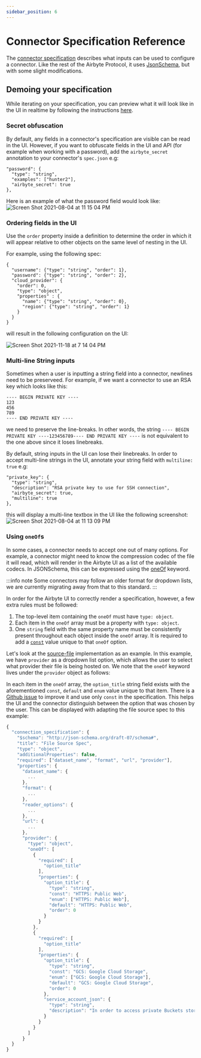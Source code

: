 ```yaml
---
sidebar_position: 6
---
```


# Connector Specification Reference

The [connector specification](../understanding-airbyte/airbyte-specification.md#spec) describes what inputs can be used to configure a connector. Like the rest of the Airbyte Protocol, it uses [JsonSchema](https://json-schema.org), but with some slight modifications.

## Demoing your specification

While iterating on your specification, you can preview what it will look like in the UI in realtime by following the instructions [here](https://github.com/airbytehq/airbyte/blob/master/airbyte-webapp/docs/HowTo-ConnectionSpecification.md).


### Secret obfuscation

By default, any fields in a connector's specification are visible can be read in the UI. However, if you want to obfuscate fields in the UI and API \(for example when working with a password\), add the `airbyte_secret` annotation to your connector's `spec.json` e.g:

```text
"password": {
  "type": "string",
  "examples": ["hunter2"],
  "airbyte_secret": true
},
```

Here is an example of what the password field would look like: ![Screen Shot 2021-08-04 at 11 15 04 PM](https://user-images.githubusercontent.com/6246757/128300633-7f379b05-5f4a-46e8-ad88-88155e7f4260.png)


### Ordering fields in the UI

Use the `order` property inside a definition to determine the order in which it will appear relative to other objects on the same level of nesting in the UI. 

For example, using the following spec: 

```
{
  "username": {"type": "string", "order": 1},
  "password": {"type": "string", "order": 2},
  "cloud_provider": {
    "order": 0,
    "type": "object",
    "properties" : {
      "name": {"type": "string", "order": 0},
      "region": {"type": "string", "order": 1}
    }
  }
}
```

will result in the following configuration on the UI: 

![Screen Shot 2021-11-18 at 7 14 04 PM](https://user-images.githubusercontent.com/6246757/142558797-135f6c73-f05d-479f-9d88-e20cae85870c.png)




### Multi-line String inputs

Sometimes when a user is inputting a string field into a connector, newlines need to be preserveed. For example, if we want a connector to use an RSA key which looks like this:

```text
---- BEGIN PRIVATE KEY ----
123
456
789
---- END PRIVATE KEY ----
```

we need to preserve the line-breaks. In other words, the string `---- BEGIN PRIVATE KEY ----123456789---- END PRIVATE KEY ----` is not equivalent to the one above since it loses linebreaks.

By default, string inputs in the UI can lose their linebreaks. In order to accept multi-line strings in the UI, annotate your string field with `multiline: true` e.g:

```text
"private_key": {
  "type": "string",
  "description": "RSA private key to use for SSH connection",
  "airbyte_secret": true,
  "multiline": true
},
```

this will display a multi-line textbox in the UI like the following screenshot: ![Screen Shot 2021-08-04 at 11 13 09 PM](https://user-images.githubusercontent.com/6246757/128300404-1dc35323-bceb-4f93-9b81-b23cc4beb670.png)

### Using `oneOf`s

In some cases, a connector needs to accept one out of many options. For example, a connector might need to know the compression codec of the file it will read, which will render in the Airbyte UI as a list of the available codecs. In JSONSchema, this can be expressed using the [oneOf](https://json-schema.org/understanding-json-schema/reference/combining.html#oneof) keyword.

:::info note
Some connectors may follow an older format for dropdown lists, we are currently migrating away from that to this standard.
:::

In order for the Airbyte UI to correctly render a specification, however, a few extra rules must be followed:

1. The top-level item containing the `oneOf` must have `type: object`.
2. Each item in the `oneOf` array must be a property with `type: object`.
3. One `string` field with the same property name must be consistently present throughout each object inside the `oneOf` array. It is required to add a [`const`](https://json-schema.org/understanding-json-schema/reference/generic.html#constant-values) value unique to that `oneOf` option.

Let's look at the [source-file](../connector-catalog/sources/file.md) implementation as an example. In this example, we have `provider` as a dropdown list option, which allows the user to select what provider their file is being hosted on. We note that the `oneOf` keyword lives under the `provider` object as follows:

In each item in the `oneOf` array, the `option_title` string field exists with the aforementioned `const`, `default` and `enum` value unique to that item. There is a [Github issue](https://github.com/airbytehq/airbyte/issues/6384) to improve it and use only `const` in the specification. This helps the UI and the connector distinguish between the option that was chosen by the user. This can be displayed with adapting the file source spec to this example:

```javascript
{
  "connection_specification": {
    "$schema": "http://json-schema.org/draft-07/schema#",
    "title": "File Source Spec",
    "type": "object",
    "additionalProperties": false,
    "required": ["dataset_name", "format", "url", "provider"],
    "properties": {
      "dataset_name": {
        ...
      },
      "format": {
        ...
      },
      "reader_options": {
        ...
      },
      "url": {
        ...
      },
      "provider": {
        "type": "object",
        "oneOf": [
          {
            "required": [
              "option_title"
            ],
            "properties": {
              "option_title": {
                "type": "string",
                "const": "HTTPS: Public Web",
                "enum": ["HTTPS: Public Web"],
                "default": "HTTPS: Public Web",
                "order": 0
              }
            }
          },
          {
            "required": [
              "option_title"
            ],
            "properties": {
              "option_title": {
                "type": "string",
                "const": "GCS: Google Cloud Storage",
                "enum": ["GCS: Google Cloud Storage"],
                "default": "GCS: Google Cloud Storage",
                "order": 0
              },
              "service_account_json": {
                "type": "string",
                "description": "In order to access private Buckets stored on Google Cloud, this connector would need a service account json credentials with the proper permissions as described <a href=\"https://cloud.google.com/iam/docs/service-accounts\" target=\"_blank\">here</a>. Please generate the credentials.json file and copy/paste its content to this field (expecting JSON formats). If accessing publicly available data, this field is not necessary."
              }
            }
          }
        ]
      }
  }
}
```

